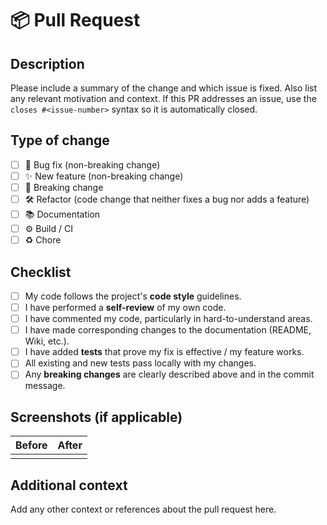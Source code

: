 # 📦 Pull Request

## Description

Please include a summary of the change and which issue is fixed. Also list any relevant motivation and context. If this PR addresses an issue, use the `closes #<issue-number>` syntax so it is automatically closed.

## Type of change

- [ ] 🐛 Bug fix (non-breaking change)
- [ ] ✨ New feature (non-breaking change)
- [ ] 🚨 Breaking change
- [ ] 🛠️ Refactor (code change that neither fixes a bug nor adds a feature)
- [ ] 📚 Documentation
- [ ] ⚙️ Build / CI
- [ ] ♻️ Chore

## Checklist

- [ ] My code follows the project's **code style** guidelines.
- [ ] I have performed a **self-review** of my own code.
- [ ] I have commented my code, particularly in hard-to-understand areas.
- [ ] I have made corresponding changes to the documentation (README, Wiki, etc.).
- [ ] I have added **tests** that prove my fix is effective / my feature works.
- [ ] All existing and new tests pass locally with my changes.
- [ ] Any **breaking changes** are clearly described above and in the commit message.

## Screenshots (if applicable)

| Before | After |
| ------ | ----- |
|        |       |

## Additional context

Add any other context or references about the pull request here. 